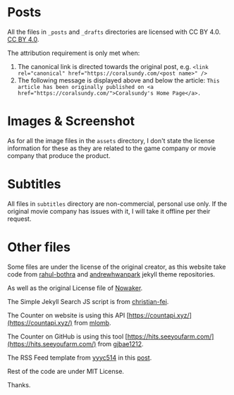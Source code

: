# Posts

All the files in `_posts` and `_drafts` directories are licensed with CC BY 4.0.
[CC BY 4.0](https://creativecommons.org/licenses/by/4.0/).

The attribution requirement is only met when:

1. The canonical link is directed towards the original post, e.g.
   `<link rel="canonical" href="https://coralsundy.com/<post name>" />`
2. The following message is displayed above and below the article:
   `This article has been originally published on <a href="https://coralsundy.com/">Coralsundy's Home Page</a>.`

# Images & Screenshot

As for all the image files in the `assets` directory, I don't state the license information for these as they are related to the game company or movie company that produce the product.

# Subtitles

All files in `subtitles` directory are non-commercial, personal use only. If the original movie company has issues with it, I will take it offline per their request.

# Other files

Some files are under the license of the original creator, as this website take code from [rahul-bothra](https://github.com/rahul-bothra/parchment) and [andrewhwanpark](https://github.com/andrewhwanpark/brutalist-blog) jekyll theme repositories.

As well as the original License file of [Nowaker](https://gitlab.com/Nowaker/nowaker-blog/blob/master/LICENSE.md).


The Simple Jekyll Search JS script is from [christian-fei](https://github.com/christian-fei/).


The Counter on website is using this API [https://countapi.xyz/](https://countapi.xyz/) from [mlomb](https://github.com/mlomb/).


The Counter on GitHub is using this tool [https://hits.seeyoufarm.com/](https://hits.seeyoufarm.com/) from [gjbae1212](https://github.com/gjbae1212/).


The RSS Feed template from [yyyc514](https://github.com/yyyc514) in this [post](http://runningblind.com/2018/12/22/jekyll-jekyll-feed-you-don-t-need-it/).


Rest of the code are under MIT License.


Thanks.
